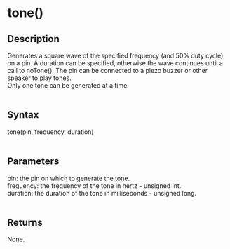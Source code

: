 # tone() #

## Description ##
Generates a square wave of the specified frequency (and 50% duty cycle) on a pin. A duration can be specified, otherwise the wave continues until a call to noTone(). The pin can be connected to a piezo buzzer or other speaker to play tones.<br>
Only one tone can be generated at a time.<br>
<br>
<h2>Syntax</h2>
tone(pin, frequency, duration)<br>
<br>
<h2>Parameters</h2>
pin: the pin on which to generate the tone.<br>
frequency: the frequency of the tone in hertz - unsigned int.<br>
duration: the duration of the tone in milliseconds - unsigned long.<br>
<br>
<h2>Returns</h2>
None.